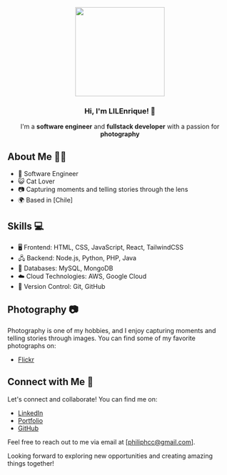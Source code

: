 <p align="center" width="300">
   <img align="center" width="200" src="https://i.imgur.com/9IuWFiQ.png" />
   <h3 align="center">Hi, I'm LILEnrique! 👋</h3>
</p>

<p align="center">I'm a <strong>software engineer</strong> and <strong>fullstack developer</strong> with a passion for <strong>photography</strong></p>

## About Me 🧑‍💻

- 🌟 Software Engineer
- 😺 Cat Lover
- 📷 Capturing moments and telling stories through the lens
- 🌍 Based in [Chile]

## Skills 💻

- 🖥️ Frontend: HTML, CSS, JavaScript, React, TailwindCSS
- 🖧 Backend: Node.js, Python, PHP, Java
- 💾 Databases: MySQL, MongoDB
- ☁️ Cloud Technologies: AWS, Google Cloud
- 🚀 Version Control: Git, GitHub

## Photography 📷

Photography is one of my hobbies, and I enjoy capturing moments and telling stories through images. You can find some of my favorite photographs on:

- [Flickr](https://www.flickr.com/photos/breathnshoot/)

## Connect with Me 📧

Let's connect and collaborate! You can find me on:

- [LinkedIn](https://www.linkedin.com/in/enriquefcc/)
- [Portfolio](https://lilenrique.github.io/)
- [GitHub](https://github.com/LILEnrique)

Feel free to reach out to me via email at [philiphcc@gmail.com].

Looking forward to exploring new opportunities and creating amazing things together!




<!--
**LILEnrique/LILEnrique** is a ✨ _special_ ✨ repository because its `README.md` (this file) appears on your GitHub profile.

Here are some ideas to get you started:

- 🔭 I’m currently working on ...
- 🌱 I’m currently learning ...
- 👯 I’m looking to collaborate on ...
- 🤔 I’m looking for help with ...
- 💬 Ask me about ...
- 📫 How to reach me: ...
- 😄 Pronouns: ...
- ⚡ Fun fact: ...
-->
